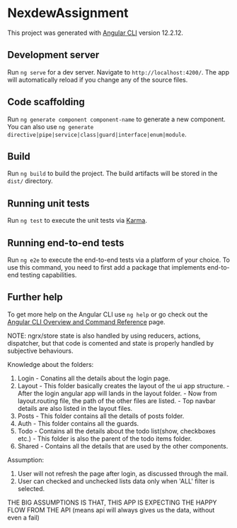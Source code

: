 # NexdewAssignment

This project was generated with [Angular CLI](https://github.com/angular/angular-cli) version 12.2.12.

## Development server

Run `ng serve` for a dev server. Navigate to `http://localhost:4200/`. The app will automatically reload if you change any of the source files.

## Code scaffolding

Run `ng generate component component-name` to generate a new component. You can also use `ng generate directive|pipe|service|class|guard|interface|enum|module`.

## Build

Run `ng build` to build the project. The build artifacts will be stored in the `dist/` directory.

## Running unit tests

Run `ng test` to execute the unit tests via [Karma](https://karma-runner.github.io).

## Running end-to-end tests

Run `ng e2e` to execute the end-to-end tests via a platform of your choice. To use this command, you need to first add a package that implements end-to-end testing capabilities.

## Further help

To get more help on the Angular CLI use `ng help` or go check out the [Angular CLI Overview and Command Reference](https://angular.io/cli) page.

NOTE: ngrx/store state is also handled by using reducers, actions, dispatcher, 
but that code is comented and state is properly handled by subjective behaviours.

Knowledge about the folders:
1. Login - Conatins all the details about the login page.
2. Layout - This folder basically creates the layout of the ui app structure.
          - After the login angular app will lands in the layout folder.
          - Now from layout.routing file, the path of the other files are listed.
          - Top navbar details are also listed in the layout files.
3. Posts - This folder contains all the details of posts folder.
4. Auth - This folder contains all the guards.
5. Todo - Contains all the details about the todo list(show, checkboxes etc.)
        - This folder is also the parent of the todo items folder.
6. Shared - Contains all the details that are used by the other components.       


Assumption:
1. User will not refresh the page after login, as discussed through the mail.
2. User can checked and unchecked lists data only when 'ALL' filter is selected.

THE BIG ASSUMPTIONS IS THAT, THIS APP IS EXPECTING THE HAPPY FLOW FROM THE API (means api will always gives us the data, without even a fail)
